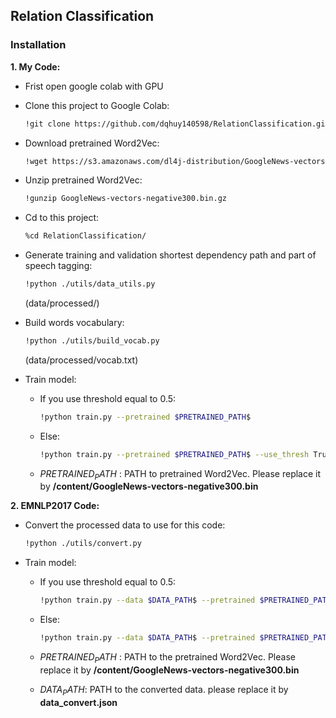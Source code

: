 ## Relation Classification 

### Installation

**1. My Code:**

- Frist open google colab with GPU

- Clone this project to Google Colab:

    ```bash
    !git clone https://github.com/dqhuy140598/RelationClassification.git
    ```

- Download pretrained Word2Vec:

    ```bash
    !wget https://s3.amazonaws.com/dl4j-distribution/GoogleNews-vectors-negative300.bin.gz
    ```

- Unzip pretrained Word2Vec:

    ```bash
    !gunzip GoogleNews-vectors-negative300.bin.gz
    ```

- Cd to this project:

    ```bash
    %cd RelationClassification/
    ```
    
- Generate training and validation shortest dependency path and part of speech tagging:

    ```bash
    !python ./utils/data_utils.py
    ```
    
    (data/processed/)

- Build words vocabulary:

    ```bash
    !python ./utils/build_vocab.py
    ```
    
    (data/processed/vocab.txt)

- Train model:

    - If you use threshold equal to 0.5:
    
        ```bash
        !python train.py --pretrained $PRETRAINED_PATH$
        ```
    
    - Else:
        
        ```bash
        !python train.py --pretrained $PRETRAINED_PATH$ --use_thresh True
        ```

    -   $PRETRAINED_PATH$ : PATH to pretrained Word2Vec. Please replace it by **/content/GoogleNews-vectors-negative300.bin**
    
**2. EMNLP2017 Code:**

- Convert the processed data to use for this code:

    ```bash
    !python ./utils/convert.py
    ```

- Train model:

    - If you use threshold equal to 0.5:
    
        ```bash
        !python train.py --data $DATA_PATH$ --pretrained $PRETRAINED_PATH$
        ```
    
    - Else:
        
        ```bash
        !python train.py --data $DATA_PATH$ --pretrained $PRETRAINED_PATH$ --use_thresh True
        ```

    -   $PRETRAINED_PATH$ : PATH to the pretrained Word2Vec. Please replace it by **/content/GoogleNews-vectors-negative300.bin**
    -   $DATA_PATH$: PATH to the converted data. please replace it by **data_convert.json**





 

